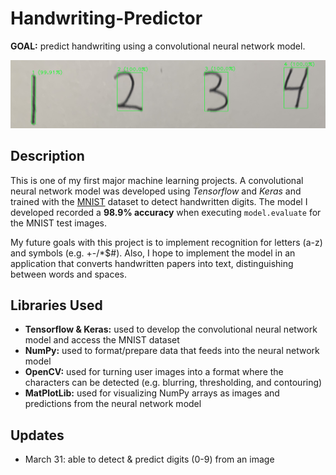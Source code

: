 # Handwriting-Predictor
**GOAL:** predict handwriting using a convolutional neural network model.

![picture of numbers with predictions](images/predictDigits1.png)
## Description
This is one of my first major machine learning projects. A convolutional neural network model was developed using *Tensorflow* and *Keras* and trained with the [MNIST](https://www.tensorflow.org/datasets/catalog/mnist) dataset to detect handwritten digits. The model I developed recorded a **98.9% accuracy** when executing `model.evaluate` for the MNIST test images. 

My future goals with this project is to implement recognition for letters (a-z) and symbols (e.g. +-/*$#). Also, I hope to implement the model in an application that converts handwritten papers into text, distinguishing between words and spaces. 

## Libraries Used
- **Tensorflow & Keras:** used to develop the convolutional neural network model and access the MNIST dataset
- **NumPy:** used to format/prepare data that feeds into the neural network model
- **OpenCV:** used for turning user images into a format where the characters can be detected (e.g. blurring, thresholding, and contouring)
- **MatPlotLib:** used for visualizing NumPy arrays as images and predictions from the neural network model


## Updates
- March 31: able to detect & predict digits (0-9) from an image
